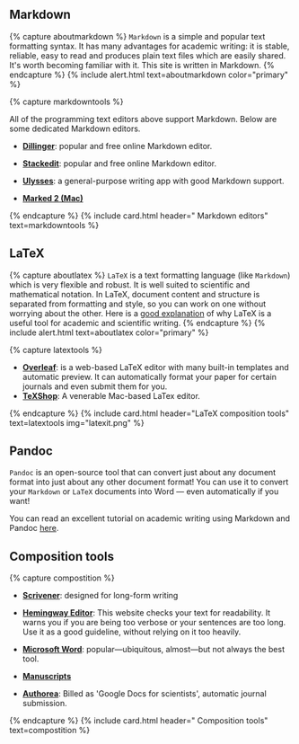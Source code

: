 ## Markdown

{% capture aboutmarkdown %}
`Markdown` is a simple and popular text formatting syntax. It has many advantages for academic writing: it is stable, reliable, easy to read and produces plain text files which are easily shared. It's worth becoming familiar with it. This site is written in Markdown.
{% endcapture %}
{% include alert.html text=aboutmarkdown color="primary" %}

{% capture markdowntools %}

All of the programming text editors above support Markdown. Below are some dedicated Markdown editors. 

- **[Dillinger](https://dillinger.io)**:  popular and free online Markdown editor.

- **[Stackedit](https://stackedit.io)**: popular and free online Markdown editor.

- **[Ulysses](https://ulysses.app)**: a general-purpose writing app with good Markdown support.

- **[Marked 2 (Mac)](https://marked2app.com)**

{% endcapture %}
{% include card.html header="<i class='fab fa-markdown'></i> Markdown editors" text=markdowntools %}

## LaTeX

{% capture aboutlatex %}
`LaTeX` is a text formatting language (like `Markdown`) which is very flexible and robust. It is well suited to scientific and mathematical notation. In LaTeX, document content and structure is separated from formatting and style, so you can work on one without worrying about the other. Here is a [good explanation](https://nitens.org/w/latex/) of why LaTeX is a useful tool for academic and scientific writing.
{% endcapture %}
{% include alert.html text=aboutlatex color="primary" %}

{% capture latextools %}

- **[Overleaf](https://www.overleaf.com)**: is a web-based LaTeX editor with many built-in templates and automatic preview. It can automatically format your paper for certain journals and even submit them for you.
- **[TeXShop](https://pages.uoregon.edu/koch/texshop/)**: A venerable Mac-based LaTex editor. 

{% endcapture %}
{% include card.html header="LaTeX composition tools" text=latextools img="latexit.png" %}

## Pandoc

`Pandoc` is an open-source tool that can convert just about any document format into just about any other document format! You can use it to convert your `Markdown` or `LaTeX` documents into Word — even automatically if you want!

You can read an excellent tutorial on academic writing using Markdown and Pandoc [here](https://github.com/GriffithUniLibrary/digital-tools).

## Composition tools

{% capture compostition %}

- **[Scrivener](https://www.literatureandlatte.com/scrivener/)**: designed for long-form writing

- **[Hemingway Editor](http://hemingwayapp.com/)**: This website checks your text for readability. It warns you if you are being too verbose or your sentences are too long. Use it as a good guideline, without relying on it too heavily.

- **[Microsoft Word](https://www.office.com)**: popular—ubiquitous, almost—but not always the best tool.

- **[Manuscripts](https://www.manuscriptsapp.com)**

- **[Authorea](https://www.authorea.com)**: Billed as 'Google Docs for scientists', automatic journal submission.

{% endcapture %}
{% include card.html header="<i class='fas fa-pencil-alt'></i> Composition tools" text=compostition %}